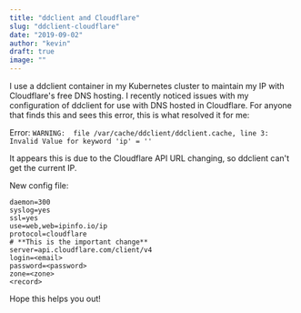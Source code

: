 ```yaml
---
title: "ddclient and Cloudflare"
slug: "ddclient-cloudflare"
date: "2019-09-02"
author: "kevin"
draft: true
image: ""
---
```


I use a ddclient container in my Kubernetes cluster to maintain my IP with Cloudflare's free DNS hosting. I recently noticed issues with my configuration of ddclient for use with DNS hosted in Cloudflare. For anyone that finds this and sees this error, this is what resolved it for me:

Error:
```WARNING:  file /var/cache/ddclient/ddclient.cache, line 3: Invalid Value for keyword 'ip' = ''```

It appears this is due to the Cloudflare API URL changing, so ddclient can't get the current IP.

New config file:
```
daemon=300
syslog=yes
ssl=yes
use=web,web=ipinfo.io/ip
protocol=cloudflare
# **This is the important change**
server=api.cloudflare.com/client/v4
login=<email>
password=<password>
zone=<zone>
<record>
```

Hope this helps you out!